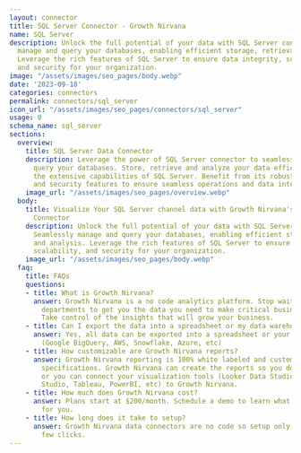 ```yaml
---
layout: connector
title: SQL Server Connector - Growth Nirvana
name: SQL Server
description: Unlock the full potential of your data with SQL Server connector. Seamlessly
  manage and query your databases, enabling efficient storage, retrieval, and analysis.
  Leverage the rich features of SQL Server to ensure data integrity, scalability,
  and security for your organization.
image: "/assets/images/seo_pages/body.webp"
date: '2023-09-18'
categories: connectors
permalink: connectors/sql_server
icon_url: "/assets/images/seo_pages/connectors/sql_server"
usage: 0
schema_name: sql_server
sections:
  overview:
    title: SQL Server Data Connector
    description: Leverage the power of SQL Server connector to seamlessly manage and
      query your databases. Store, retrieve and analyze your data efficiently with
      the extensive capabilities of SQL Server. Benefit from its robustness, scalability,
      and security features to ensure seamless operations and data integrity.
    image_url: "/assets/images/seo_pages/overview.webp"
  body:
    title: Visualize Your SQL Server channel data with Growth Nirvana's SQL Server
      Connector
    description: Unlock the full potential of your data with SQL Server connector.
      Seamlessly manage and query your databases, enabling efficient storage, retrieval,
      and analysis. Leverage the rich features of SQL Server to ensure data integrity,
      scalability, and security for your organization.
    image_url: "/assets/images/seo_pages/body.webp"
  faq:
    title: FAQs
    questions:
    - title: What is Growth Nirvana?
      answer: Growth Nirvana is a no code analytics platform. Stop waiting for other
        departments to get you the data you need to make critical business decisions.
        Take control of the insights that will grow your business.
    - title: Can I export the data into a spreadsheet or my data warehouse?
      answer: Yes, all data can be exported into a spreadsheet or your data warehouse
        (Google BigQuery, AWS, Snowflake, Azure, etc)
    - title: How customizable are Growth Nirvana reports?
      answer: Growth Nirvana reporting is 100% white labeled and customized to your
        specifications. Growth Nirvana can create the reports so you don’t have to
        or you can connect your visualization tools (Looker Data Studio/Google Data
        Studio, Tableau, PowerBI, etc) to Growth Nirvana.
    - title: How much does Growth Nirvana cost?
      answer: Plans start at $200/month. Schedule a demo to learn what plan is best
        for you.
    - title: How long does it take to setup?
      answer: Growth Nirvana data connectors are no code so setup only requires a
        few clicks.
---
```

